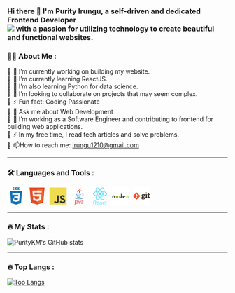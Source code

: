 ### Hi there 👋 I'm Purity Irungu, a self-driven and dedicated Frontend Developer <div><img src="https://media.giphy.com/media/WUlplcMpOCEmTGBtBW/giphy.gif" width="30"> with a passion for utilizing technology to create beautiful and functional websites.<br>
### :woman_technologist: About Me :<div>
📌 🔭 I’m currently working on building my website.<br>
📌 🌱 I’m currently learning ReactJS.<br>
📌 🌱 I’m also learning Python for data science.<br>
📌 👯 I’m looking to collaborate on projects that may seem complex.<br>
📌 ⚡ Fun fact: Coding Passionate <br>
📌 💬 Ask me about Web Development<br>
📌 :telescope: I’m working as a Software Engineer and contributing to frontend for building web applications.<br>
📌 :zap: In my free time, I read tech articles and solve problems.<br>
📌 :mailbox:How to reach me: irungu1210@gmail.com
  <hr>
  
   ### :hammer_and_wrench: Languages and Tools :
  <div>
    <img src="https://github.com/devicons/devicon/blob/master/icons/css3/css3-plain-wordmark.svg"  title="CSS3" alt="CSS" width="40" height="40"/>&nbsp;
  <img src="https://github.com/devicons/devicon/blob/master/icons/html5/html5-original.svg" title="HTML5" alt="HTML" width="40" height="40"/>&nbsp;
  <img src="https://github.com/devicons/devicon/blob/master/icons/javascript/javascript-original.svg" title="JavaScript" alt="JavaScript" width="40" height="40"/>&nbsp;
  <img src="https://github.com/devicons/devicon/blob/master/icons/java/java-original-wordmark.svg" title="Java" alt="Java" width="40" height="40"/>&nbsp;
  <img src="https://github.com/devicons/devicon/blob/master/icons/react/react-original-wordmark.svg" title="React" alt="React" width="40" height="40"/>&nbsp;
    <img src="https://github.com/devicons/devicon/blob/master/icons/nodejs/nodejs-original-wordmark.svg" title="NodeJS" alt="NodeJS" width="40" height="40"/>&nbsp;
  <img src="https://github.com/devicons/devicon/blob/master/icons/git/git-original-wordmark.svg" title="Git" **alt="Git" width="40" height="40"/>
  </div>

<hr>
  
### :fire: My Stats :
  ![PurityKM's GitHub stats](https://github-readme-stats.vercel.app/api?username=PurityKM&show_icons=true&theme=radical)
    <hr>
### :fire: Top Langs :
  [![Top Langs](https://github-readme-stats.vercel.app/api/top-langs/?username=anuraghazra&hide_progress=true)](https://github.com/anuraghazra/github-readme-stats)
<!--
**PurityKM/PurityKM** is a ✨ _special_ ✨ repository because its `README.md` (this file) appears on your GitHub profile.

Here are some ideas to get you started:


- 🔭 I’m currently working on ...
- 🌱 I’m currently learning ...
- 👯 I’m looking to collaborate on ...
- 🤔 I’m looking for help with ...
- 💬 Ask me about ...
- 📫 How to reach me: ...
- 😄 Pronouns: ...

-->
